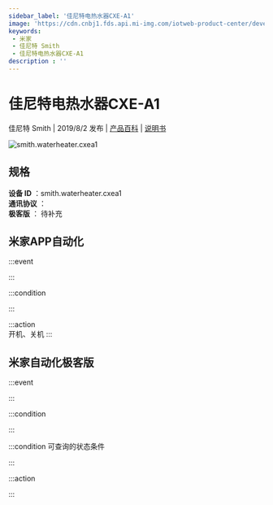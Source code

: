 ```yaml
---
sidebar_label: '佳尼特电热水器CXE-A1'
image: 'https://cdn.cnbj1.fds.api.mi-img.com/iotweb-product-center/developer_1564389581321xknLFoZu.png?GalaxyAccessKeyId=AKVGLQWBOVIRQ3XLEW&Expires=9223372036854775807&Signature=9m4KEhYxHveMoqRX+YiJvCxDsXw='
keywords: 
 - 米家
 - 佳尼特 Smith
 - 佳尼特电热水器CXE-A1
description : ''
---
```

# 佳尼特电热水器CXE-A1

佳尼特 Smith | 2019/8/2 发布 | [产品百科](https://home.mi.com/webapp/content/baike/product/index.html?model=smith.waterheater.cxea1/) | [说明书](https://home.mi.com/views/introduction.html?model=smith.waterheater.cxea1&region=cn)

![smith.waterheater.cxea1](https://cdn.cnbj1.fds.api.mi-img.com/iotweb-product-center/developer_1564389581321xknLFoZu.png?GalaxyAccessKeyId=AKVGLQWBOVIRQ3XLEW&Expires=9223372036854775807&Signature=9m4KEhYxHveMoqRX+YiJvCxDsXw=)

## 规格  
> 
**设备 ID** ：smith.waterheater.cxea1  
**通讯协议** ：  
**极客版**  ： 待补充 


## 米家APP自动化  

:::event  

:::

:::condition  

:::

:::action   
开机、关机
:::

## 米家自动化极客版  

:::event  

:::

:::condition  

:::

:::condition 可查询的状态条件  

:::

:::action  

:::

        
